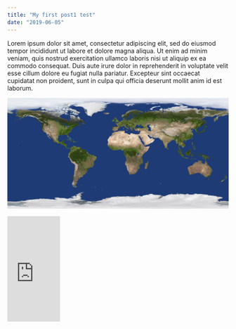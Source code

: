```yaml
---
title: "My first post1 test"
date: "2019-06-05"
---
```


Lorem ipsum dolor sit amet, consectetur adipiscing elit, sed do eiusmod tempor incididunt ut labore et dolore magna aliqua. Ut enim ad minim veniam, quis nostrud exercitation ullamco laboris nisi ut aliquip ex ea commodo consequat. Duis aute irure dolor in reprehenderit in voluptate velit esse cillum dolore eu fugiat nulla pariatur. Excepteur sint occaecat cupidatat non proident, sunt in culpa qui officia deserunt mollit anim id est laborum.

![world](../../../images/earth.jpg)


<iframe style="width:120px;height:240px;" marginwidth="0" marginheight="0" scrolling="no" frameborder="0" src="https://rcm-fe.amazon-adsystem.com/e/cm?ref=tf_til&t=peanutkun-22&m=amazon&o=9&p=8&l=as1&IS2=1&detail=1&asins=B07SD6P6X2&linkId=db3496e851e5f586139991187c7fbe53&bc1=ffffff&lt1=_blank&fc1=333333&lc1=0066c0&bg1=ffffff&f=ifr">
    </iframe>
